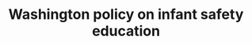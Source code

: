 ---
title: "Washington policy on infant safety education"
filetype: url
url: https://dcyf.wa.gov/policies-and-procedures/1135-infant-safety-education-and-intervention 
layout: "layouts/resource.njk"
tags: ["resource", "no-meta"]
---